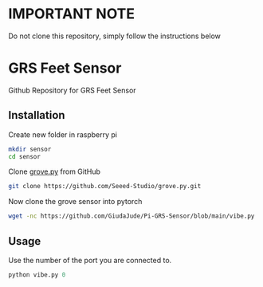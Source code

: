 # **IMPORTANT NOTE**
Do not clone this repository, simply follow the instructions below

# GRS Feet Sensor

Github Repository for GRS Feet Sensor

## Installation

Create new folder in raspberry pi
```bash
mkdir sensor
cd sensor
```

Clone [grove.py](https://github.com/Seeed-Studio/grove.py) from GitHub

```bash
git clone https://github.com/Seeed-Studio/grove.py.git
```

Now clone the grove sensor into pytorch

```bash
wget -nc https://github.com/GiudaJude/Pi-GRS-Sensor/blob/main/vibe.py
```

## Usage

Use the number of the port you are connected to.

```python
python vibe.py 0
```